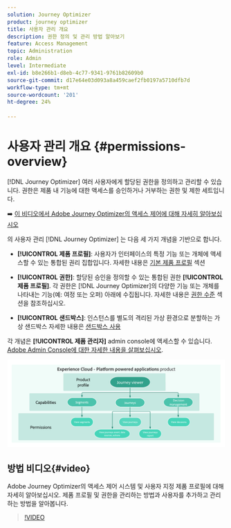 ```yaml
---
solution: Journey Optimizer
product: journey optimizer
title: 사용자 관리 개요
description: 권한 정의 및 관리 방법 알아보기
feature: Access Management
topic: Administration
role: Admin
level: Intermediate
exl-id: b8e266b1-d8eb-4c77-9341-9761b82609b0
source-git-commit: d17e64e03d093a8a459caef2fb0197a5710dfb7d
workflow-type: tm+mt
source-wordcount: '201'
ht-degree: 24%

---
```


# 사용자 관리 개요 {#permissions-overview}

[!DNL Journey Optimizer] 여러 사용자에게 할당된 권한을 정의하고 관리할 수 있습니다. 권한은 제품 내 기능에 대한 액세스를 승인하거나 거부하는 권한 및 제한 세트입니다.

➡️ [이 비디오에서 Adobe Journey Optimizer의 액세스 제어에 대해 자세히 알아보십시오](#video)

의 사용자 관리 [!DNL Journey Optimizer] 는 다음 세 가지 개념을 기반으로 합니다.

* **[!UICONTROL 제품 프로필]**: 사용자가 인터페이스의 특정 기능 또는 개체에 액세스할 수 있는 통합된 권리 집합입니다. 자세한 내용은 [기본 제품 프로필](ootb-product-profiles.md) 섹션

* **[!UICONTROL 권한]**: 할당된 승인을 정의할 수 있는 통합된 권한 **[!UICONTROL 제품 프로필]**. 각 권한은 [!DNL Journey Optimizer]의 다양한 기능 또는 개체를 나타내는 기능(예: 여정 또는 오퍼) 아래에 수집됩니다. 자세한 내용은 [권한 수준](high-low-permissions.md) 섹션을 참조하십시오.

* **[!UICONTROL 샌드박스]**: 인스턴스를 별도의 격리된 가상 환경으로 분할하는 가상 샌드박스 자세한 내용은 [샌드박스 사용](sandboxes.md)

각 개념은 **[!UICONTROL 제품 관리자]** admin console에 액세스할 수 있습니다. [Adobe Admin Console에 대한 자세한 내용을 살펴보십시오](https://helpx.adobe.com/kr/enterprise/managing/user-guide.html).

![](assets/do-not-localize/permissions_2.png)

## 방법 비디오{#video}

Adobe Journey Optimizer의 액세스 제어 시스템 및 사용자 지정 제품 프로필에 대해 자세히 알아보십시오. 제품 프로필 및 권한을 관리하는 방법과 사용자를 추가하고 관리하는 방법을 알아봅니다.

>[!VIDEO](https://video.tv.adobe.com/v/333998?quality=12)

